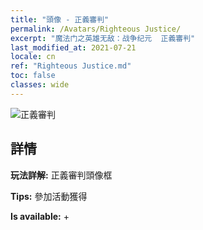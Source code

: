 ```yaml
---
title: "頭像 - 正義審判"
permalink: /Avatars/Righteous Justice/
excerpt: "魔法门之英雄无敌：战争纪元  正義審判"
last_modified_at: 2021-07-21
locale: cn
ref: "Righteous Justice.md"
toc: false
classes: wide
---
```

 ![正義審判](/images/a/avatarFrame_74.png)

## 詳情

 **玩法詳解:** 正義審判頭像框 

 **Tips:** 參加活動獲得 

 **Is available:**  + 

